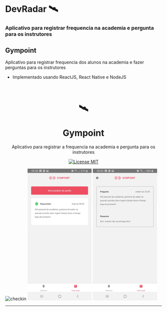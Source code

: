 # DevRadar 🛰

### Aplicativo para registrar frequencia na academia e pergunta para os instrutores

## Gympoint

Aplicativo para registrar frequencia dos alunos na academia  e fazer perguntas para os instrutores
- Implementado usando ReactJS, React Native e NodeJS



<h1 align="center">
<br>
  🛰
<br>
<br>
Gympoint
</h1>

<p align="center">Aplicativo para registrar a frequencia na academia e pergunta para os instrutores</p>

<p align="center">
  <a href="https://opensource.org/licenses/MIT">
    <img src="https://img.shields.io/badge/License-MIT-blue.svg" alt="License MIT">
  </a>
</p>

<div>
  <img src="/Checkin.jpg" alt="checkin" height="425">
  <img src="PedidosAuxilio.jpg" alt="pedidoauxilio" height="425">
  <img src="PedidoAuxilioRespondido.jpg" alt="pedidoauxilioresposta" height="425">
</div>

<hr />
